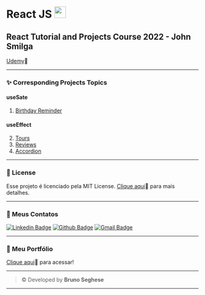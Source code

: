 <base target="_blank">

# React JS <img src="https://cdn.jsdelivr.net/gh/devicons/devicon/icons/react/react-original.svg" width="30px"/>

## React Tutorial and Projects Course 2022 - John Smilga

<a href="https://www.udemy.com/course/react-tutorial-and-projects-course/?referralCode=FEE6A921AF07E2563CEF" target="_blank" >Udemy</a>🔗

---

### ✨ Corresponding Projects Topics

#### **useSate**

1. <a href="https://sm-birthday-reminder.netlify.app/" target="_blank">Birthday Reminder</a>

#### **useEffect**

2. <a href="https://sm-tours.netlify.app/" target="_blank">Tours</a>
3. <a href="https://sm-reviews.netlify.app/" target="_blank">Reviews</a>
4. <a href="https://sm-accordion.netlify.app/" target="_blank">Accordion</a>

---

### 📝 License

Esse projeto é licenciado pela MIT License. [Clique aqui](https://pt.wikipedia.org/wiki/Licen%C3%A7a_MIT)🔗 para mais detalhes.

---

### 💬 Meus Contatos

[![Linkedin Badge](https://img.shields.io/badge/LinkedIn-0077B5?style=for-the-badge&logo=linkedin&logoColor=white)](https://www.linkedin.com/in/brunoseghese/) [![Github Badge](https://img.shields.io/badge/GitHub-100000?style=for-the-badge&logo=github&logoColor=white)](https://github.com/brseghese) [![Gmail Badge](https://img.shields.io/badge/Gmail-D14836?style=for-the-badge&logo=gmail&logoColor=white)](mailto:brseghese@gmail.com)

---

### 💼 Meu Portfólio

[Clique aqui](https://brseghese.github.io)🔗 para acessar!

---

> © Developed by **Bruno Seghese**

---
